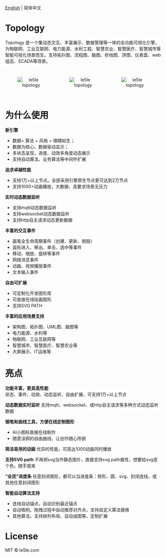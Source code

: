 [English](./README.md) | 简体中文

# Topology

Topology 是一个集动态交互、丰富展示、数据管理等一体的全功能可视化引擎，为物联网、工业互联网、电力能源、水利工程、智慧农业、智慧医疗、智慧城市等智能可视化场景而生。支持拓扑图、流程图、脑图、折线图、饼图、仪表盘、web组态、SCADA等场景。

<center style="display:flex">
<figure style="width:33%">

![le5le topology](https://cdn.nlark.com/yuque/0/2021/gif/12382170/1623210619545-5fca920c-bb57-4e52-9569-49dd0d9d331f.gif)

</figure>
<figure style="width:33%">

![le5le topology](https://cdn.nlark.com/yuque/0/2021/png/12382170/1619416821688-2218031d-a698-4917-ac8a-72cbbeb62bc7.png?x-oss-process=image%2Fresize%2Cw_1504%2Climit_0%2Fresize%2Cw_1504%2Climit_0)

</figure>
<figure style="width:33%">

![le5le topology](https://cdn.nlark.com/yuque/0/2021/png/179380/1632972168922-dfeecea5-2304-4a08-a9ee-3da31c9ac914.png?x-oss-process=image%2Fresize%2Cw_713%2Climit_0)
</figure>
</center>

# 为什么使用

**新引擎** 
 - 数据+ 算法 + 风格 = 栩栩如生；
 - 数据为核心、数据驱动显示；
 - 多状态呈现，进度、动效多角度动态展示
 - 支持自动算法、业务算法等中间件扩展

**追求卓越性能** 
 - 支持1万+以上节点。全部采用引擎原生节点更可达到2万节点
 - 支持1000+动画播放，大数据、高要求场景无压力

**实时动态数据监听** 
 - 支持mqtt动态数据监听
 - 支持websocket动态数据监听
 - 支持http自主请求动态更新数据

**丰富的交互事件**
 - 画笔全生命周期事件（创建、更新、销毁）
 - 鼠标进入、移出、单击、选中等事件
 - 移动、缩放、旋转等事件
 - 网络消息事件
 - 动画、视频播放事件
 - 文本输入事件

**自由可扩展**
 - 可定制化开发图形库
 - 可直接在线绘画图形
 - 支持SVG PATH
 
**丰富的应用场景支持**
 - 架构图、拓扑图、UML图、脑图等
 - 电力能源、水利等
 - 物联网、工业互联网等
 - 智慧城市、智慧医疗、智慧农业等
 - 大屏展示、IT运维等


# 亮点

**功能丰富，更具高性能**  
  状态、事件、动效、动态监听、自由扩展，可支持1万+以上节点

**动态数据实时监听**
  支持mqtt、websocket、或http自主请求等多种方式动态监听数据

**钢笔和曲线工具，方便在线定制图形** 
 - AI小图标直接在线制作
 - 随意涂鸦的自由曲线，让创作随心所欲



**简洁易用的动画**
  优异的性能，可高达1000动画同时播放

**支持SVG path**
  不再把svg当作静态图片，直接支持svg path属性，想要给svg变个色，随手就来


**“全民”进度条**
  任意封闭图形，都可以当进度条：矩形、圆、svg、封闭连线、或其他任意封闭图形

**智能自动算法支持**
 - 连线自动锚点，自动识别最近锚点
 - 自动吸附。拖拽过程中自动推荐对齐点，支持自定义算法替换
 - 其他算法。支持排列布局、自动成图等，定制扩展

# License

MIT © le5le.com
